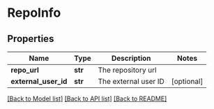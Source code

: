 # RepoInfo

## Properties
Name | Type | Description | Notes
------------ | ------------- | ------------- | -------------
**repo_url** | **str** | The repository url | 
**external_user_id** | **str** | The external user ID | [optional] 

[[Back to Model list]](../README.md#documentation-for-models) [[Back to API list]](../README.md#documentation-for-api-endpoints) [[Back to README]](../README.md)


